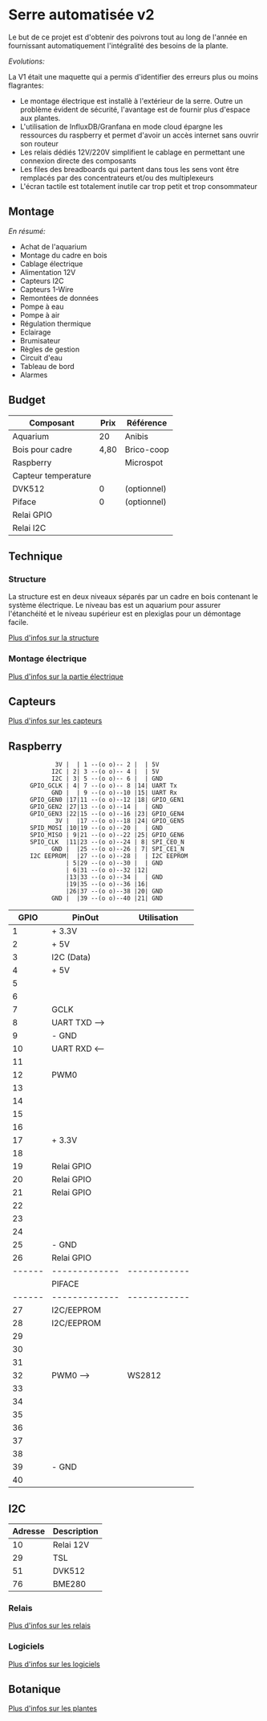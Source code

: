 # Serre automatisée v2

Le but de ce projet est d'obtenir des poivrons tout au long de l'année en fournissant automatiquement l'intégralité des besoins de la plante.

_Evolutions:_

La V1 était une maquette qui a permis d'identifier des erreurs plus ou moins flagrantes:
- Le montage électrique est installè à l'extérieur de la serre. Outre un problème évident de sécurité, l'avantage est de fournir plus d'espace aux plantes.
- L'utilisation de InfluxDB/Granfana en mode cloud épargne les ressources du raspberry et permet d'avoir un accès internet sans ouvrir son routeur
- Les relais dédiés 12V/220V simplifient le cablage en permettant une connexion directe des composants
- Les files des breadboards qui partent dans tous les sens vont être remplacés par des concentrateurs et/ou des multiplexeurs
- L'écran tactile est totalement inutile car trop petit et trop consommateur

## Montage

_En résumé:_
- Achat de l'aquarium 
- Montage du cadre en bois
- Cablage électrique
- Alimentation 12V
- Capteurs I2C
- Capteurs 1-Wire
- Remontées de données
- Pompe à eau
- Pompe à air
- Régulation thermique
- Eclairage
- Brumisateur
- Règles de gestion
- Circuit d'eau 
- Tableau de bord
- Alarmes

## Budget 

| Composant           | Prix | Référence   |
|-----------          |------|-----------  |
| Aquarium            |20    | Anibis      |
| Bois pour cadre     | 4,80 | Brico-coop  |
| Raspberry           |      | Microspot   |
| Capteur temperature |
| DVK512              |    0 | (optionnel) |
| Piface              |    0 | (optionnel) |
| Relai GPIO          | 
| Relai I2C           | 


## Technique
 
### Structure

La structure est en deux niveaux séparés par un cadre en bois contenant le système électrique. Le niveau bas est un aquarium pour assurer l'étanchéité et le niveau supérieur est en plexiglas pour un démontage facile.

[Plus d'infos sur la structure](docs/structureV2.md)

### Montage électrique

[Plus d'infos sur la partie électrique](docs/branchement.md)

## Capteurs

[Plus d'infos sur les capteurs](sensors/README.md)

## Raspberry
```
             3V |  | 1 --(o o)-- 2 |  | 5V 
            I2C | 2| 3 --(o o)-- 4 |  | 5V
            I2C | 3| 5 --(o o)-- 6 |  | GND
      GPIO_GCLK | 4| 7 --(o o)-- 8 |14| UART Tx
            GND |  | 9 --(o o)--10 |15| UART Rx
      GPIO_GEN0 |17|11 --(o o)--12 |18| GPIO_GEN1
      GPIO_GEN2 |27|13 --(o o)--14 |  | GND
      GPIO_GEN3 |22|15 --(o o)--16 |23| GPIO_GEN4
             3V |  |17 --(o o)--18 |24| GPIO_GEN5
      SPID_MOSI |10|19 --(o o)--20 |  | GND
      SPIO_MISO | 9|21 --(o o)--22 |25| GPIO_GEN6
      SPIO_CLK  |11|23 --(o o)--24 | 8| SPI_CEO_N
            GND |  |25 --(o o)--26 | 7| SPI_CE1_N 
      I2C EEPROM|  |27 --(o o)--28 |  | I2C EEPROM
                | 5|29 --(o o)--30 |  | GND
                | 6|31 --(o o)--32 |12| 
                |13|33 --(o o)--34 |  | GND 
                |19|35 --(o o)--36 |16|
                |26|37 --(o o)--38 |20| GND
            GND |  |39 --(o o)--40 |21| GND
```

| GPIO | PinOut      | Utilisation |
| ---- | ----------- | ---------- |
|    1 | + 3.3V      |            |
|    2 | + 5V        |            |
|    3 | I2C (Data)  |            |
|    4 | + 5V        |            |
|    5 |             |            |
|    6 |             |            |
|    7 | GCLK        |            |
|    8 | UART TXD -->|            |
|    9 | - GND       |            |
|   10 | UART RXD <--|            |
|   11 |             |            |
|   12 | PWM0        |            |
|   13 |             |            |
|   14 |             |            |
|   15 |             |            |
|   16 |             |            |
|   17 | + 3.3V      |            |
|   18 |             |            |
|   19 | Relai GPIO  |            |
|   20 | Relai GPIO  |            |
|   21 | Relai GPIO  |            |
|   22 |             |            |
|   23 |             |            |
|   24 |             |            |
|   25 | - GND       |            |
|   26 | Relai GPIO  |            |
|------|-------------|------------|
|      | PIFACE      |            |
|------|-------------|------------|
|   27 | I2C/EEPROM  |            |
|   28 | I2C/EEPROM  |            |
|   29 |             |            |
|   30 |             |            |
|   31 |             |            |
|   32 | PWM0     -->|  WS2812    |
|   33 |             |            |
|   34 |             |            |
|   35 |             |            |
|   36 |             |            |
|   37 |             |            |
|   38 |             |            |
|   39 | - GND       |            |
|   40 |             |            |

## I2C

| Adresse | Description |
| ------- | ----------- |
| 10      | Relai 12V   |            
| 29      | TSL         |
| 51      | DVK512      |
| 76      | BME280      |

### Relais

[Plus d'infos sur les relais](relays/README.md)

### Logiciels

[Plus d'infos sur les logiciels](softwares/README.md)

## Botanique

[Plus d'infos sur les plantes](botanical/README.md)

